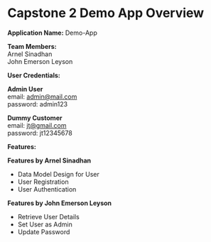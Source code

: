 # Capstone 2 Demo App Overview

**Application Name:** Demo-App

**Team Members:**  
Arnel Sinadhan  
John Emerson Leyson

**User Credentials:**

**Admin User**  
email: admin@mail.com  
password: admin123

**Dummy Customer**  
email: jt@gmail.com  
password: jt12345678

**Features:**

**Features by Arnel Sinadhan**

- Data Model Design for User
- User Registration
- User Authentication

**Features by John Emerson Leyson**

- Retrieve User Details
- Set User as Admin
- Update Password
